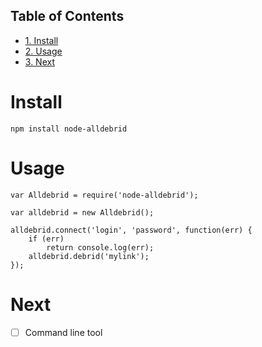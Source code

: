 <div id="table-of-contents">
<h2>Table of Contents</h2>
<div id="text-table-of-contents">
<ul>
<li><a href="#orgheadline1">1. Install</a></li>
<li><a href="#orgheadline2">2. Usage</a></li>
<li><a href="#orgheadline3">3. Next</a></li>
</ul>
</div>
</div>


# Install<a id="orgheadline1"></a>

    npm install node-alldebrid

# Usage<a id="orgheadline2"></a>

    var Alldebrid = require('node-alldebrid');
    
    var alldebrid = new Alldebrid();
    
    alldebrid.connect('login', 'password', function(err) {
        if (err)
            return console.log(err);
        alldebrid.debrid('mylink');
    });

# Next<a id="orgheadline3"></a>

-   [ ] Command line tool